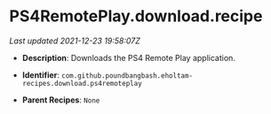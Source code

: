 # PS4RemotePlay.download.recipe

_Last updated 2021-12-23 19:58:07Z_

- **Description**: Downloads the PS4 Remote Play application.

- **Identifier**: `com.github.poundbangbash.eholtam-recipes.download.ps4remoteplay`

- **Parent Recipes**: `None`